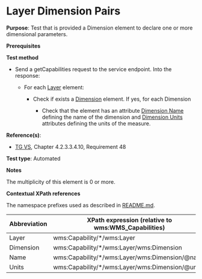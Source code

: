 # Layer Dimension Pairs

**Purpose**: Test that is provided a Dimension element to declare one or more dimensional parameters.

**Prerequisites**

**Test method**

* Send a getCapabilities request to the service endpoint. Into the response:

  * For each [Layer](#layer) element:

    * Check if exists a [Dimension](#dimension) element. If yes, for each Dimension

      * Check that the element has an attribute [Dimension Name](#dimensionName) defining the name of the dimension and [Dimension Units](#dimensionUnits) attributes defining the units of the measure. 

**Reference(s)**:
* [TG VS](./README.md#ref_TG_VS), Chapter 4.2.3.3.4.10, Requirement 48

**Test type**: Automated

**Notes**

The multiplicity of this element is 0 or more.

**Contextual XPath references**

The namespace prefixes used as described in [README.md](./README.md#namespaces).

Abbreviation                                               |  XPath expression (relative to wms:WMS_Capabilities)
---------------------------------------------------------- | -------------------------------------------------------------------------
Layer <a name="layer"></a> | wms:Capability/*/wms:Layer
Dimension <a name="dimension"></a> | wms:Capability/*/wms:Layer/wms:Dimension
Name <a name="dimensionName"></a> | wms:Capability/*/wms:Layer/wms:Dimension/@name
Units <a name="dimensionUnits"></a> | wms:Capability/*/wms:Layer/wms:Dimension/@units

